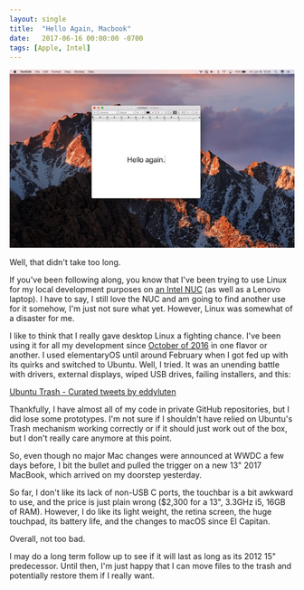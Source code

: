 ```yaml
---
layout: single
title:  "Hello Again, Macbook"
date:   2017-06-16 00:00:00 -0700
tags: [Apple, Intel]
---
```


![Hello Again](/images/hello-again.jpg)

Well, that didn't take too long.

If you've been following along, you know that I've been trying to use Linux for my local development purposes on [an Intel NUC](/bye-macbook-hello-intel-nuc/) (as well as a Lenovo laptop). I have to say, I still love the NUC and am going to find another use for it somehow, I'm just not sure what yet. However, Linux was somewhat of a disaster for me.

<!--more-->

I like to think that I really gave desktop Linux a fighting chance. I've been using it for all my development since [October of 2016](/elementary-os-first-impressions/) in one flavor or another. I used elementaryOS until around February when I got fed up with its quirks and switched to Ubuntu. Well, I tried. It was an unending battle with drivers, external displays, wiped USB drives, failing installers, and this:

<a class="twitter-timeline" data-partner="tweetdeck" href="https://twitter.com/eddyluten/timelines/875852496966533120">Ubuntu Trash - Curated tweets by eddyluten</a> <script async src="//platform.twitter.com/widgets.js" charset="utf-8"></script>

Thankfully, I have almost all of my code in private GitHub repositories, but I did lose some prototypes. I'm not sure if I shouldn't have relied on Ubuntu's Trash mechanism working correctly or if it should just work out of the box, but I don't really care anymore at this point.

So, even though no major Mac changes were announced at WWDC a few days before, I bit the bullet and pulled the trigger on a new 13" 2017 MacBook, which arrived on my doorstep yesterday.

So far, I don't like its lack of non-USB C ports, the touchbar is a bit awkward to use, and the price is just plain wrong ($2,300 for a 13", 3.3GHz i5, 16GB of RAM). However, I do like its light weight, the retina screen, the huge touchpad, its battery life, and the changes to macOS since El Capitan.

Overall, not too bad.

I may do a long term follow up to see if it will last as long as its 2012 15" predecessor. Until then, I'm just happy that I can move files to the trash and potentially restore them if I really want.
